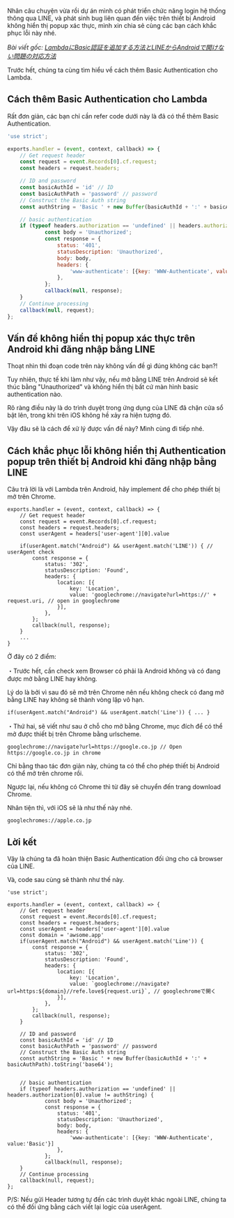 Nhân câu chuyện vừa rồi dự án mình có phát triển chức năng login hệ thống thông qua LINE, và phát sinh bug liên quan đến việc trên thiết bị Android không hiển thị popup xác thực, mình xin chia sẻ cùng các bạn cách khắc phục lỗi này nhé.

*Bài viết gốc: [LambdaにBasic認証を追加する方法とLINEからAndroidで開けない問題の対応方法](https://qiita.com/kazuooooo/items/e582b932c29cbd1f7f6f)*

Trước hết, chúng ta cùng tìm hiểu về cách thêm Basic Authentication cho Lambda.

## Cách thêm Basic Authentication cho Lambda

Rất đơn giản, các bạn chỉ cần refer code dưới này là đã có thể thêm Basic Authentication.

```basic_auth.js
'use strict';

exports.handler = (event, context, callback) => {
    // Get request header
    const request = event.Records[0].cf.request;
    const headers = request.headers;

    // ID and password
    const basicAuthId = 'id' // ID
    const basicAuthPath = 'password' // password
    // Construct the Basic Auth string
    const authString = 'Basic ' + new Buffer(basicAuthId + ':' + basicAuthPath).toString('base64');

    // basic authentication
    if (typeof headers.authorization == 'undefined' || headers.authorization[0].value != authString) {
            const body = 'Unauthorized';
            const response = {
                status: '401',
                statusDescription: 'Unauthorized',
                body: body,
                headers: {
                    'www-authenticate': [{key: 'WWW-Authenticate', value:'Basic'}]
                },
            };
            callback(null, response);
    }
    // Continue processing
    callback(null, request);
};
```
## Vấn đề không hiển thị popup xác thực trên Android khi đăng nhập bằng LINE

Thoạt nhìn thì đoạn code trên này không vấn đề gì đúng không các bạn?! 

Tuy nhiên, thực tế khi làm như vậy, nếu mở bằng LINE trên Android sẽ kết thúc bằng "Unauthorized" và không hiển thị bất cứ màn hình basic authentication nào.

Rõ ràng điều này là do trình duyệt trong ứng dụng của LINE đã chặn cửa sổ bật lên, trong khi trên iOS không hề xảy ra hiện tượng đó.

Vậy đâu sẽ là cách để xử lý được vấn đề này? Mình cùng đi tiếp nhé.

## Cách khắc phục lỗi không hiển thị Authentication popup trên thiết bị Android khi đăng nhập bằng LINE

Câu trả lời là với Lambda trên Android, hãy implement để cho phép thiết bị mở trên Chrome.
```
exports.handler = (event, context, callback) => {
    // Get request header
    const request = event.Records[0].cf.request;
    const headers = request.headers;
    const userAgent = headers['user-agent'][0].value

    if(userAgent.match("Android") && userAgent.match('LINE')) { // userAgent check
        const response = {
            status: '302',
            statusDescription: 'Found',
            headers: {
                location: [{
                    key: 'Location',
                    value: 'googlechrome://navigate?url=https://' + request.uri, // open in googlechrome
                }],
            },
        };
        callback(null, response);
    }
    ...
}
```
Ở đây có 2 điểm:

・Trước hết, cần check xem Browser có phải là Android không và có đang được mở bằng LINE hay không.

Lý do là bởi vì sau đó sẽ mở trên Chrome nên nếu không check có đang mở bằng LINE hay không sẽ thành vòng lặp vô hạn.

```
if(userAgent.match("Android") && userAgent.match('Line')) { ... }
```

・Thứ hai, sẽ viết như sau ở chỗ cho mở bằng Chrome, mục đích để có thể mở được thiết bị trên Chrome bằng urlscheme.
```
googlechrome://navigate?url=https://google.co.jp // Open https://google.co.jp in chrome
```
Chỉ bằng thao tác đơn giản này, chúng ta có thể cho phép thiết bị Android có thể mở trên chrome rồi.

Ngược lại, nếu không có Chrome thì từ đây sẽ chuyển đến trang download Chrome.


Nhân tiện thì, với iOS sẽ là như thế này nhé.
```
googlechromes://apple.co.jp
```

## Lời kết

Vậy là chúng ta đã hoàn thiện Basic Authentication đối ứng cho cả browser của LINE.

Và, code sau cùng sẽ thành như thế này.

```
'use strict';

exports.handler = (event, context, callback) => {
    // Get request header
    const request = event.Records[0].cf.request;
    const headers = request.headers;
    const userAgent = headers['user-agent'][0].value
    const domain = 'awsome.app'
    if(userAgent.match("Android") && userAgent.match('Line')) {
        const response = {
            status: '302',
            statusDescription: 'Found',
            headers: {
                location: [{
                    key: 'Location',
                    value: `googlechrome://navigate?url=https:${domain}//refe.love${request.uri}`, // googlechromeで開く
                }],
            },
        };
        callback(null, response);
    }

    // ID and password
    const basicAuthId = 'id' // ID
    const basicAuthPath = 'password' // password
    // Construct the Basic Auth string
    const authString = 'Basic ' + new Buffer(basicAuthId + ':' + basicAuthPath).toString('base64');


    // basic authentication
    if (typeof headers.authorization == 'undefined' || headers.authorization[0].value != authString) {
            const body = 'Unauthorized';
            const response = {
                status: '401',
                statusDescription: 'Unauthorized',
                body: body,
                headers: {
                    'www-authenticate': [{key: 'WWW-Authenticate', value:'Basic'}]
                },
            };
            callback(null, response);
    }
    // Continue processing
    callback(null, request);
};
```
P/S: Nếu gửi Header tương tự đến các trình duyệt khác ngoài LINE, chúng ta có thể đối ứng bằng cách viết lại logic của userAgent.